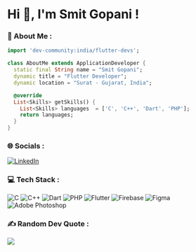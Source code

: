 # Hi 👋, I'm Smit Gopani !

### 💫 About Me :
``` dart
import 'dev-community:india/flutter-devs';

class AboutMe extends ApplicationDeveloper {
  static final String name = "Smit Gopani";
  dynamic title = "Flutter Developer";
  dynamic location = "Surat - Gujarat, India";

  @override
  List<Skills> getSkills() {    
    List<Skills> languages  = ['C', 'C++', 'Dart', 'PHP'];
    return languages;   
  }
}
```

### 🌐 Socials :
[![LinkedIn](https://img.shields.io/badge/LinkedIn-0072b1.svg?style=box&logo=linkedin&logoColor=white)](https://www.linkedin.com/in/smitgopani15)

### 💻 Tech Stack :
![C](https://img.shields.io/badge/C-00599c.svg?style=box&logo=c&logoColor=white) 
![C++](https://img.shields.io/badge/C++-00599c.svg?style=box&logo=c%2B%2B&logoColor=white)
![Dart](https://img.shields.io/badge/Dart-00599c.svg?style=box&logo=dart&logoColor=white)
![PHP](https://img.shields.io/badge/PHP-232531.svg?style=box&logo=php&logoColor=white)
![Flutter](https://img.shields.io/badge/Flutter-%2300599C.svg?style=box&logo=flutter&logoColor=white)
![Firebase](https://img.shields.io/badge/Firebase-%2300599C.svg?style=box&logo=firebase&logoColor=white)
![Figma](https://img.shields.io/badge/Figma-%2300599C.svg?style=box&logo=figma&logoColor=white)
![Adobe Photoshop](https://img.shields.io/badge/Photoshop-%2300599C.svg?style=box&logo=adobephotoshop&logoColor=white)

### ✍️ Random Dev Quote :
![](https://quotes-github-readme.vercel.app/api?type=horizontal&theme=dark)
